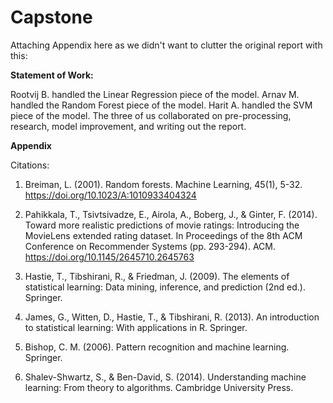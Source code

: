 # Capstone
Attaching Appendix here as we didn't want to clutter the original report with this:

**Statement of Work:**

Rootvij B. handled the Linear Regression piece of the model.
Arnav M. handled the Random Forest piece of the model.
Harit A. handled the SVM piece of the model.
The three of us collaborated on pre-processing, research, model improvement, and writing out the report.

**Appendix**

Citations:

1. Breiman, L. (2001). Random forests. Machine Learning, 45(1), 5-32. https://doi.org/10.1023/A:1010933404324

2. Pahikkala, T., Tsivtsivadze, E., Airola, A., Boberg, J., & Ginter, F. (2014). Toward more realistic predictions of movie ratings: Introducing the MovieLens extended rating dataset. In Proceedings of the 8th ACM Conference on Recommender Systems (pp. 293-294). ACM. https://doi.org/10.1145/2645710.2645763

3. Hastie, T., Tibshirani, R., & Friedman, J. (2009). The elements of statistical learning: Data mining, inference, and prediction (2nd ed.). Springer.

4. James, G., Witten, D., Hastie, T., & Tibshirani, R. (2013). An introduction to statistical learning: With applications in R. Springer.

5. Bishop, C. M. (2006). Pattern recognition and machine learning. Springer.

6. Shalev-Shwartz, S., & Ben-David, S. (2014). Understanding machine learning: From theory to algorithms. Cambridge University Press.
